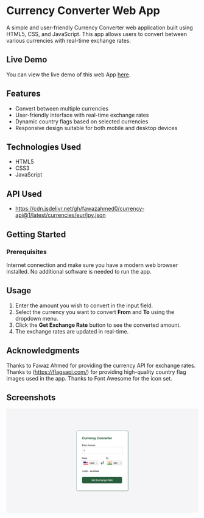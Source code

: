 # Currency Converter Web App

A simple and user-friendly Currency Converter web application built using HTML5, CSS, and JavaScript. This app allows users to convert between various currencies with real-time exchange rates.

## Live Demo

You can view the live demo of this web App [here](https://yogeshpol96.github.io/Currency-Converter-webApp/).

## Features 

- Convert between multiple currencies
- User-friendly interface with real-time exchange rates
- Dynamic country flags based on selected currencies
- Responsive design suitable for both mobile and desktop devices

## Technologies Used

- HTML5
- CSS3
- JavaScript

## API Used
- https://cdn.jsdelivr.net/gh/fawazahmed0/currency-api@1/latest/currencies/eur/jpy.json

## Getting Started

### Prerequisites

Internet connection and make sure you have a modern web browser installed. No additional software is needed to run the app.

## Usage
1. Enter the amount you wish to convert in the input field.
2. Select the currency you want to convert **From** and **To** using the dropdown menu.
3. Click the **Get Exchange Rate** button to see the converted amount.
4. The exchange rates are updated in real-time.

## Acknowledgments

Thanks to Fawaz Ahmed for providing the currency API for exchange rates.
Thanks to (https://flagsapi.com/) for providing high-quality country flag images used in the app.
Thanks to Font Awesome for the icon set.

## Screenshots

![screenshot](App-Screenshots/CurrencyConverter.png)


